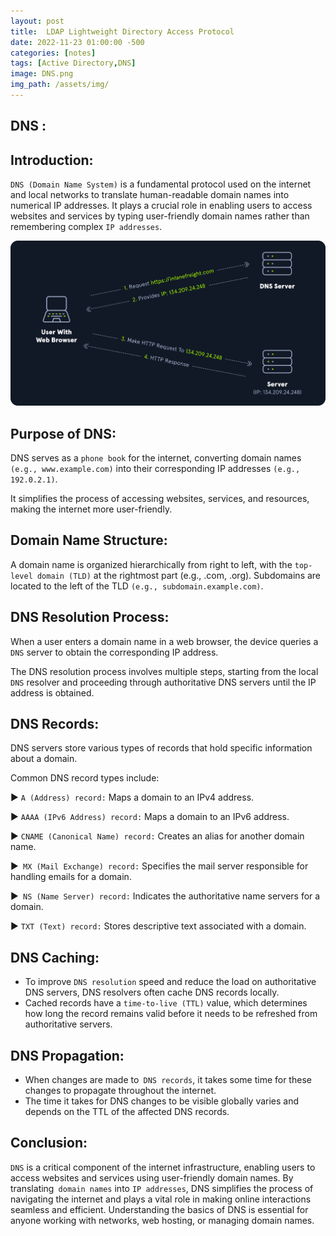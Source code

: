 ```yaml
---
layout: post
title:  LDAP Lightweight Directory Access Protocol
date: 2022-11-23 01:00:00 -500
categories: [notes]
tags: [Active Directory,DNS]
image: DNS.png
img_path: /assets/img/
---
```



## DNS : 
## Introduction:

`DNS (Domain Name System)` is a fundamental protocol used on the internet and local networks to translate human-readable domain names into numerical IP addresses. It plays a crucial role in enabling users to access websites and services by typing user-friendly domain names rather than remembering complex `IP addresses`.

![DNS ](https://raw.githubusercontent.com/Mostafatoumi/notes/main/img%20notes/dns_01.png)


## Purpose of DNS:

DNS serves as a `phone book` for the internet, converting domain names `(e.g., www.example.com)` into their corresponding IP addresses `(e.g., 192.0.2.1)`.
	
It simplifies the process of accessing websites, services, and resources, making the internet more user-friendly.



## Domain Name Structure:

A domain name is organized hierarchically from right to left, with the `top-level domain (TLD)` at the rightmost part (e.g., .com, .org).
Subdomains are located to the left of the TLD `(e.g., subdomain.example.com)`.


## DNS Resolution Process:

When a user enters a domain name in a web browser, the device queries a `DNS` server to obtain the corresponding IP address.
	
The DNS resolution process involves multiple steps, starting from the local `DNS` resolver and proceeding through authoritative DNS servers until the IP address is obtained.
	
	
## DNS Records:

DNS servers store various types of records that hold specific information about a domain.

Common DNS record types include:

► `A (Address) record:` Maps a domain to an IPv4 address.

► `AAAA (IPv6 Address) record:` Maps a domain to an IPv6 address.

► `CNAME (Canonical Name) record:` Creates an alias for another domain name.

►` MX (Mail Exchange) record:` Specifies the mail server responsible for handling emails for a domain.

►` NS (Name Server) record:` Indicates the authoritative name servers for a domain.

► `TXT (Text) record:` Stores descriptive text associated with a domain.

## DNS Caching:

- To improve `DNS resolution` speed and reduce the load on authoritative DNS servers, DNS resolvers often cache DNS records locally.
- Cached records have a `time-to-live (TTL)` value, which determines how long the record remains valid before it needs to be refreshed from authoritative servers.

## DNS Propagation:

- When changes are made to` DNS records`, it takes some time for these changes to propagate throughout the internet.
- The time it takes for DNS changes to be visible globally varies and depends on the TTL of the affected DNS records.


## Conclusion:

`DNS` is a critical component of the internet infrastructure, enabling users to access websites and services using user-friendly domain names. By translating` domain names` into `IP addresses`, DNS simplifies the process of navigating the internet and plays a vital role in making online interactions seamless and efficient. Understanding the basics of DNS is essential for anyone working with networks, web hosting, or managing domain names.